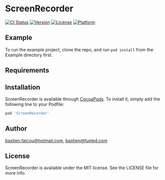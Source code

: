 # ScreenRecorder

[![CI Status](http://img.shields.io/travis/bastien.falcou@hotmail.com/ScreenRecorder.svg?style=flat)](https://travis-ci.org/bastien.falcou@hotmail.com/ScreenRecorder)
[![Version](https://img.shields.io/cocoapods/v/ScreenRecorder.svg?style=flat)](http://cocoapods.org/pods/ScreenRecorder)
[![License](https://img.shields.io/cocoapods/l/ScreenRecorder.svg?style=flat)](http://cocoapods.org/pods/ScreenRecorder)
[![Platform](https://img.shields.io/cocoapods/p/ScreenRecorder.svg?style=flat)](http://cocoapods.org/pods/ScreenRecorder)

## Example

To run the example project, clone the repo, and run `pod install` from the Example directory first.

## Requirements

## Installation

ScreenRecorder is available through [CocoaPods](http://cocoapods.org). To install
it, simply add the following line to your Podfile:

```ruby
pod 'ScreenRecorder'
```

## Author

bastien.falcou@hotmail.com, bastien@fueled.com

## License

ScreenRecorder is available under the MIT license. See the LICENSE file for more info.
